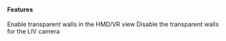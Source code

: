 ﻿#### Features
Enable transparent walls in the HMD/VR view
Disable the transparent walls for the LIV camera
